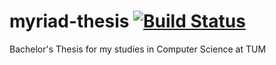 myriad-thesis [![Build Status](https://travis-ci.org/ludwigschubert/myriad-thesis.png)](https://travis-ci.org/ludwigschubert/myriad-thesis)
=============

Bachelor's Thesis for my studies in Computer Science at TUM

